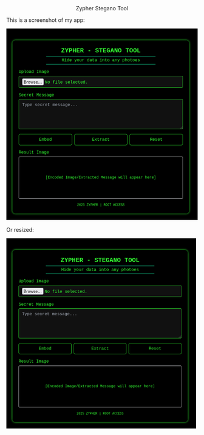 <center>Zypher Stegano Tool</center>


This is a screenshot of my app:

![Screenshot](screenshort.png)

Or resized:

<img src="screenshort.png" alt="Screenshorrrrrrrt" width="500">
